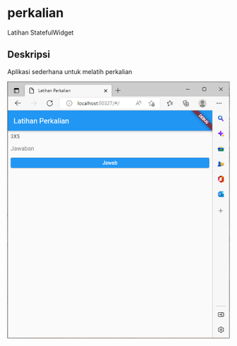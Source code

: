 # perkalian

Latihan StatefulWidget

## Deskripsi

Aplikasi sederhana untuk melatih perkalian

[![Screenshot 1](./img/ss1.png)](./img/ss1.png)